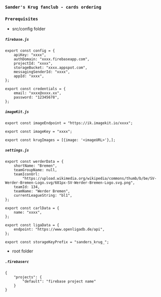 ### `Sander's Krug fanclub - cards ordering`


### `Prerequisites`
 - src/config folder 

##### `firebase.js`

    export const config = {
        apiKey: "xxxx",
        authDomain: "xxxx.firebaseapp.com",
        projectId: "xxxx",
        storageBucket: "xxxx.appspot.com",
        messagingSenderId: "xxxx",
        appId: "xxxx",
    };

    export const credentials = {
        email: "xxxx@xxxx.xx",
        password: "12345678",
    };

##### `imageKit.js`

    export const imageEndpoint = "https://ik.imagekit.io/xxxx";

    export const imageKey = "xxxx";

    export const krugImages = [{image: '<imageURL>'},];


##### `settings.js`

    export const werderData = {
        shortName: "Bremen",
        teamGroupName: null,
        teamIconUrl:
            "https://upload.wikimedia.org/wikipedia/commons/thumb/b/be/SV-Werder-Bremen-Logo.svg/681px-SV-Werder-Bremen-Logo.svg.png",
        teamId: 134,
        teamName: "Werder Bremen",
        currentLeagueString: "bl1",
    };

    export const carlData = {
        name: "xxxx",
    };

    export const ligaData = {
        endpoint: "https://www.openligadb.de/api",
    };

    export const storageKeyPrefix = "sanders_krug_";


 - root folder 

##### `.firebaserc`
    {
        "projects": {
            "default": "firebase project name"
        }
    }
